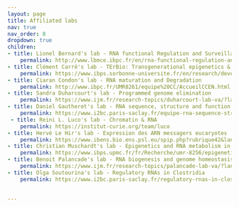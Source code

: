 ```yaml
---
layout: page
title: Affiliated labs
nav: true
nav_order: 8
dropdown: true
children:
- title: Lionel Bernard's lab - RNA functional Regulation and Surveillance
    permalink: http://www.lbmce.ibpc.fr/en/rna-functional-regulation-and-surveillance-824.htm
- title: Clément Carré's lab - TErBio: Transgenerational epigenetics & small RNA biology
    permalink: https://www.ibps.sorbonne-universite.fr/en/research/developmental-biology-laboratory/transgenerational-epigenetics-small-rna-biology
- title: Ciaran Condon's lab - RNA maturation and Degradation
    permalink: http://www.ibpc.fr/UMR8261/equipe%20CC/AccueilCCEN.html
- title: Sandra Duharcourt's lab - Programmed genome elimination
    permalink: https://www.ijm.fr/research-topics/duharcourt-lab-va/?lang=en
- title: Daniel Gautheret's lab - RNA sequence, structure and function
    permalink: https://www.i2bc.paris-saclay.fr/equipe-rna-sequence-structure-function/
 - title: Reini L. Luco's lab - Chromatin & RNA 
    permalink: https://institut-curie.org/team/luco  
- title: Hervé Le Hir's lab - Expression des ARN messagers eucaryotes
    permalink: https://www.ibens.bio.ens.psl.eu/spip.php?rubrique42&lang=fr
- title: Christian Muschardt's lab - Epigenetics and RNA metabolism in human diseases
    permalink: https://www.ibps.upmc.fr/fr/Recherche/umr-8256/epigenetique-metabolisme-arn-maladies-humaines                
- title: Benoit Palancade's lab - RNA biogenesis and genome homeostasis
    permalink: https://www.ijm.fr/research-topics/palancade-lab-va/?lang=en
- title: Olga Soutourina's lab - Regulatory RNAs in Clostridia
    permalink: https://www.i2bc.paris-saclay.fr/regulatory-rnas-in-clostridia/

  
---
```

